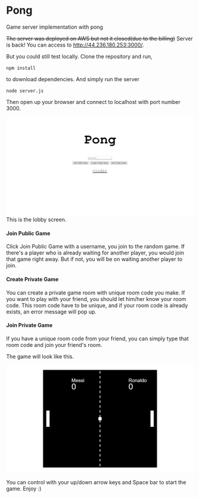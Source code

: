 # Pong
Game server implementation with pong

~~The server was deployed on AWS but not it closed(due to the billing)~~
Server is back! You can access to http://44.236.180.253:3000/.

But you could still test locally. Clone the repository and run,

```
npm install
```
to download dependencies. And simply run the server
```
node server.js
```
Then open up your browser and connect to localhost with port number 3000.

![](images/Title.png)
This is the lobby screen.

#### Join Public Game
Click Join Public Game with a username, you join to the random game. If there's a player who is already waiting for another player, you would join that game right away. But if not, you will be on waiting another player to join.


#### Create Private Game
You can create a private game room with unique room code you make. If you want to play with your friend, you should let him/her know your room code.
This room code have to be unique, and if your room code is already exists, an error message will pop up.

#### Join Private Game
If you have a unique room code from your friend, you can simply type that room code and join your friend's room.

The game will look like this.

![](images/Ingame.png)

You can control with your up/down arrow keys and Space bar to start the game. Enjoy :)
